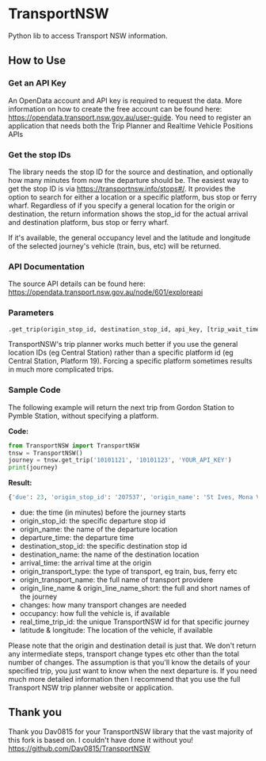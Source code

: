 # TransportNSW
Python lib to access Transport NSW information.

## How to Use

### Get an API Key
An OpenData account and API key is required to request the data. More information on how to create the free account can be found here:
https://opendata.transport.nsw.gov.au/user-guide.  You need to register an application that needs both the Trip Planner and Realtime Vehicle Positions APIs

### Get the stop IDs
The library needs the stop ID for the source and destination, and optionally how many minutes from now the departure should be.  The easiest way to get the stop ID is via https://transportnsw.info/stops#/. It provides the option to search for either a location or a specific platform, bus stop or ferry wharf.  Regardless of if you specify a general location for the origin or destination, the return information shows the stop_id for the actual arrival and destination platform, bus stop or ferry wharf.

If it's available, the general occupancy level and the latitude and longitude of the selected journey's vehicle (train, bus, etc) will be returned.

### API Documentation
The source API details can be found here: https://opendata.transport.nsw.gov.au/node/601/exploreapi

### Parameters
```python
.get_trip(origin_stop_id, destination_stop_id, api_key, [trip_wait_time = 0])
```

TransportNSW's trip planner works much better if you use the general location IDs (eg Central Station) rather than a specific platform id (eg Central Station, Platform 19).  Forcing a specific platform sometimes results in much more complicated trips.

### Sample Code
The following example will return the next trip from Gordon Station to Pymble Station, without specifying a platform.

**Code:**
```python
from TransportNSW import TransportNSW
tnsw = TransportNSW()
journey = tnsw.get_trip('10101121', '10101123', 'YOUR_API_KEY')
print(journey)
```
**Result:**
```python
{'due': 23, 'origin_stop_id': '207537', 'origin_name': 'St Ives, Mona Vale Rd at Shinfield Ave', 'departure_time': '2020-06-28T10:10:00Z', 'destination_stop_id': '2000338', 'destination_name': 'Sydney, Central Station, Platform 18', 'arrival_time': '2020-06-28T11:02:00Z', 'origin_transport_type': 'Bus', 'origin_transport_name': 'Sydney Buses Network', 'origin_line_name': '195', 'origin_line_name_short': '195', 'changes': 1, 'occupancy': 'UNKNOWN', 'real_time_trip_id': '612993', 'latitude': 'n/a', 'longitude': 'n/a'}
```

* due: the time (in minutes) before the journey starts 
* origin_stop_id: the specific departure stop id
* origin_name: the name of the departure location
* departure_time: the departure time
* destination_stop_id: the specific destination stop id
* destination_name: the name of the destination location
* arrival_time: the arrival time at the origin
* origin_transport_type: the type of transport, eg train, bus, ferry etc
* origin_transport_name: the full name of transport providere
* origin_line_name & origin_line_name_short: the full and short names of the journey
* changes: how many transport changes are needed
* occupancy: how full the vehicle is, if available
* real_time_trip_id: the unique TransportNSW id for that specific journey
* latitude & longitude: The location of the vehicle, if available

Please note that the origin and destination detail is just that.  We don't return any intermediate steps, transport change types etc other than the total number of changes.  The assumption is that you'll know the details of your specified trip, you just want to know when the next departure is.  If you need much more detailed information then I recommend that you use the full Transport NSW trip planner website or application.

## Thank you
Thank you Dav0815 for your TransportNSW library that the vast majority of this fork is based on.  I couldn't have done it without you!
https://github.com/Dav0815/TransportNSW

